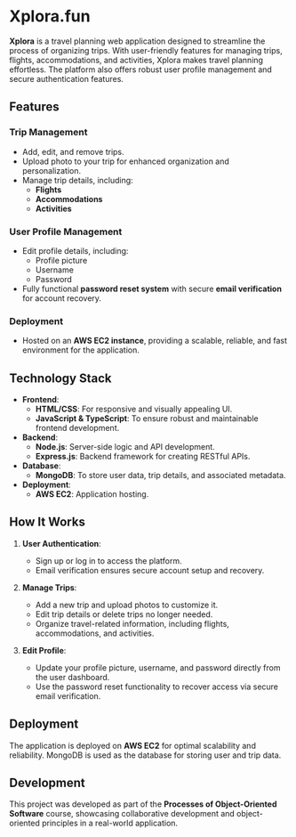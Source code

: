 # Xplora.fun

**Xplora** is a travel planning web application designed to streamline the process of organizing trips. With user-friendly features for managing trips, flights, accommodations, and activities, Xplora makes travel planning effortless. The platform also offers robust user profile management and secure authentication features.

## Features

### Trip Management
- Add, edit, and remove trips.
- Upload photo to your trip for enhanced organization and personalization.
- Manage trip details, including:
  - **Flights**
  - **Accommodations**
  - **Activities**

### User Profile Management
- Edit profile details, including:
  - Profile picture
  - Username
  - Password
- Fully functional **password reset system** with secure **email verification** for account recovery.

### Deployment
- Hosted on an **AWS EC2 instance**, providing a scalable, reliable, and fast environment for the application.

## Technology Stack

- **Frontend**:
  - **HTML/CSS**: For responsive and visually appealing UI.
  - **JavaScript & TypeScript**: To ensure robust and maintainable frontend development.
- **Backend**:
  - **Node.js**: Server-side logic and API development.
  - **Express.js**: Backend framework for creating RESTful APIs.
- **Database**:
  - **MongoDB**: To store user data, trip details, and associated metadata.
- **Deployment**:
  - **AWS EC2**: Application hosting.
  
## How It Works

1. **User Authentication**:
   - Sign up or log in to access the platform.
   - Email verification ensures secure account setup and recovery.

2. **Manage Trips**:
   - Add a new trip and upload photos to customize it.
   - Edit trip details or delete trips no longer needed.
   - Organize travel-related information, including flights, accommodations, and activities.

3. **Edit Profile**:
   - Update your profile picture, username, and password directly from the user dashboard.
   - Use the password reset functionality to recover access via secure email verification.

## Deployment

The application is deployed on **AWS EC2** for optimal scalability and reliability. MongoDB is used as the database for storing user and trip data.

## Development

This project was developed as part of the **Processes of Object-Oriented Software** course, showcasing collaborative development and object-oriented principles in a real-world application.

